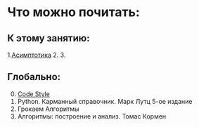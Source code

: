 

# Что можно почитать:

## К этому занятию:
1.[Асимптотика](https://wiki.algocode.ru/index.php?title=O-%D0%BD%D0%BE%D1%82%D0%B0%D1%86%D0%B8%D1%8F_light_version) 
2. 
3. 

## Глобально:
0. [Сode Style](https://peps.python.org/pep-0008/)
1. Python. Карманный справочник. Марк Лутц 5-ое издание
2. Грокаем Алгоритмы 
3. Алгоритмы: построение и анализ. Томас Кормен 


